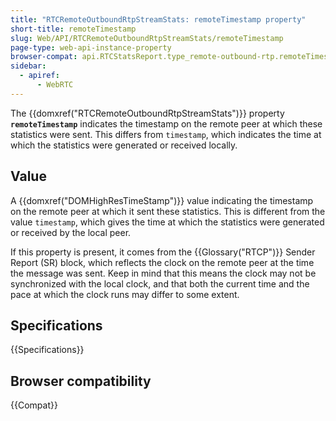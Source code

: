 ```yaml
---
title: "RTCRemoteOutboundRtpStreamStats: remoteTimestamp property"
short-title: remoteTimestamp
slug: Web/API/RTCRemoteOutboundRtpStreamStats/remoteTimestamp
page-type: web-api-instance-property
browser-compat: api.RTCStatsReport.type_remote-outbound-rtp.remoteTimestamp
sidebar:
  - apiref:
      - WebRTC
---
```


The {{domxref("RTCRemoteOutboundRtpStreamStats")}} property **`remoteTimestamp`** indicates the timestamp on the remote peer at which these statistics were sent.
This differs from `timestamp`, which indicates the time at which the statistics were generated or received locally.

## Value

A {{domxref("DOMHighResTimeStamp")}} value indicating the timestamp on the remote peer at which it sent these statistics.
This is different from the value `timestamp`, which gives the time at which the statistics were generated or received by the local peer.

If this property is present, it comes from the {{Glossary("RTCP")}} Sender Report (SR) block, which reflects the clock on the remote peer at the time the message was sent.
Keep in mind that this means the clock may not be synchronized with the local clock, and that both the current time and the pace at which the clock runs may differ to some extent.

## Specifications

{{Specifications}}

## Browser compatibility

{{Compat}}
